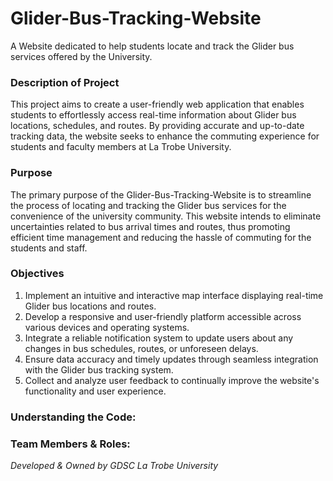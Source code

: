 # Glider-Bus-Tracking-Website
A Website dedicated to help students locate and track the Glider bus services offered by the University.

### Description of Project

This project aims to create a user-friendly web application that enables students to effortlessly access real-time information about Glider bus locations, schedules, and routes. By providing accurate and up-to-date tracking data, the website seeks to enhance the commuting experience for students and faculty members at La Trobe University.

### Purpose

The primary purpose of the Glider-Bus-Tracking-Website is to streamline the process of locating and tracking the Glider bus services for the convenience of the university community. This website intends to eliminate uncertainties related to bus arrival times and routes, thus promoting efficient time management and reducing the hassle of commuting for the students and staff.

### Objectives

1. Implement an intuitive and interactive map interface displaying real-time Glider bus locations and routes.
2. Develop a responsive and user-friendly platform accessible across various devices and operating systems.
3. Integrate a reliable notification system to update users about any changes in bus schedules, routes, or unforeseen delays.
4. Ensure data accuracy and timely updates through seamless integration with the Glider bus tracking system.
5. Collect and analyze user feedback to continually improve the website's functionality and user experience.

### Understanding the Code:

### Team Members & Roles:

*Developed & Owned by GDSC La Trobe University*
